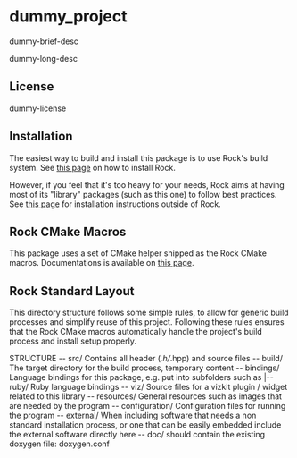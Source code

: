 dummy_project
=============
dummy-brief-desc

dummy-long-desc

License
-------
dummy-license

Installation
------------
The easiest way to build and install this package is to use Rock's build system.
See [this page](http://rock-robotics.org/stable/documentation/installation.html)
on how to install Rock.

However, if you feel that it's too heavy for your needs, Rock aims at having
most of its "library" packages (such as this one) to follow best practices. See
[this page](http://rock-robotics.org/stable/documentation/packages/outside_of_rock.html)
for installation instructions outside of Rock.

Rock CMake Macros
-----------------

This package uses a set of CMake helper shipped as the Rock CMake macros.
Documentations is available on [this page](http://rock-robotics.org/stable/documentation/packages/cmake_macros.html).

Rock Standard Layout
--------------------

This directory structure follows some simple rules, to allow for generic build
processes and simplify reuse of this project. Following these rules ensures that
the Rock CMake macros automatically handle the project's build process and
install setup properly.

STRUCTURE
-- src/ 
	Contains all header (*.h/*.hpp) and source files
-- build/
	The target directory for the build process, temporary content
-- bindings/
	Language bindings for this package, e.g. put into subfolders such as
   |-- ruby/ 
        Ruby language bindings
-- viz/
        Source files for a vizkit plugin / widget related to this library 
-- resources/
	General resources such as images that are needed by the program
-- configuration/
	Configuration files for running the program
-- external/
	When including software that needs a non standard installation process, or one that can be
	easily embedded include the external software directly here
-- doc/
	should contain the existing doxygen file: doxygen.conf
